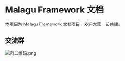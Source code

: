 # Malagu Framework 文档

本项目为 Malagu Framework 文档项目，欢迎大家一起共建。

## 交流群

![群二维码.png](https://cellbang-lib.oss-cn-hangzhou.aliyuncs.com/%E7%BE%A4%E4%BA%8C%E7%BB%B4%E7%A0%81.png)

